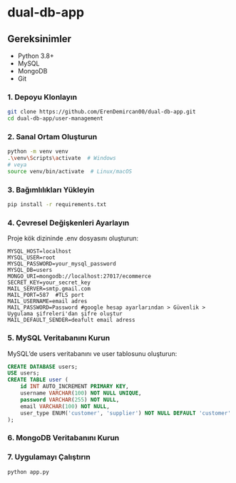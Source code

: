 <h1>dual-db-app</h1>

## Gereksinimler
- Python 3.8+
- MySQL
- MongoDB
- Git

### 1. Depoyu Klonlayın
```bash
git clone https://github.com/ErenDemircan00/dual-db-app.git
cd dual-db-app/user-management
```
### 2. Sanal Ortam Oluşturun
```bash
python -m venv venv
.\venv\Scripts\activate  # Windows
# veya
source venv/bin/activate  # Linux/macOS
```
### 3. Bağımlılıkları Yükleyin
```bash
pip install -r requirements.txt
```
### 4. Çevresel Değişkenleri Ayarlayın
Proje kök dizininde .env dosyasını oluşturun:
```.env
MYSQL_HOST=localhost
MYSQL_USER=root
MYSQL_PASSWORD=your_mysql_password
MYSQL_DB=users
MONGO_URI=mongodb://localhost:27017/ecommerce
SECRET_KEY=your_secret_key
MAIL_SERVER=smtp.gmail.com
MAIL_PORT=587  #TLS port
MAIL_USERNAME=email adres
MAIL_PASSWORD=Password #google hesap ayarlarından > Güvenlik > Uygulama şifreleri'dan şifre oluştur
MAIL_DEFAULT_SENDER=deafult email adress
```
### 5. MySQL Veritabanını Kurun
MySQL’de users veritabanını ve user tablosunu oluşturun:
```sql
CREATE DATABASE users;
USE users;
CREATE TABLE user (
    id INT AUTO_INCREMENT PRIMARY KEY,
    username VARCHAR(100) NOT NULL UNIQUE,
    password VARCHAR(255) NOT NULL,
    email VARCHAR(100) NOT NULL,
    user_type ENUM('customer', 'supplier') NOT NULL DEFAULT 'customer'
);
```
### 6. MongoDB Veritabanını Kurun

### 7. Uygulamayı Çalıştırın
```bash
python app.py
```
